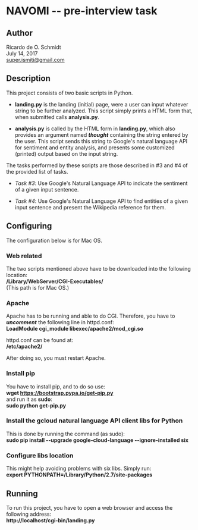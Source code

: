 # NAVOMI -- pre-interview task

## Author

Ricardo de O. Schmidt  
July 14, 2017  
super.ismiti@gmail.com


## Description

This project consists of two basic scripts in Python.

* __landing.py__ is the landing (initial) page, were a user can input whatever
string to be further analyzed. This script simply prints a HTML form that, when
submitted calls __analysis.py__.

* __analysis.py__ is called by the HTML form in __landing.py__, which also
provides an argument named *__thought__* containing the string entered by the
user. This script sends this string to Google's natural language API for
sentiment and entity analysis, and presents some customized (printed) output
based on the input string.

The tasks performed by these scripts are those described in #3 and #4 of the
provided list of tasks.  
* _Task #3_: Use Google's Natural Language API to indicate the sentiment of a
  given input sentence.  
- _Task #4_: Use Google's Natural Language API to find entities of a given input
  sentence and present the Wikipedia reference for them.

## Configuring

The configuration below is for Mac OS.

### Web related

The two scripts mentioned above have to be downloaded into the following
location:  
<b>/Library/WebServer/CGI-Executables/</b>  
(This path is for Mac OS.)

### Apache

Apache has to be running and able to do CGI. Therefore, you have to *__uncomment__*
the following line in httpd.conf:  
<b>LoadModule cgi_module libexec/apache2/mod_cgi.so</b>

httpd.conf can be found at:  
<b>/etc/apache2/</b>

After doing so, you must restart Apache.

### Install pip

You have to install pip, and to do so use:  
<b>wget https://bootstrap.pypa.io/get-pip.py</b>  
and run it as __sudo__:  
<b>sudo python get-pip.py</b>

### Install the gcloud natural language API client libs for Python

This is done by running the command (as sudo):  
<b>sudo pip install --upgrade google-cloud-language --ignore-installed six</b>

### Configure libs location

This might help avoiding problems with six libs. Simply run:  
<b>export PYTHONPATH=/Library/Python/2.7/site-packages</b>


## Running

To run this project, you have to open a web browser and access the following
address:  
<b>http://localhost/cgi-bin/landing.py</b>

